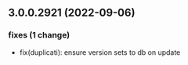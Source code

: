 ## 3.0.0.2921 (2022-09-06)

### fixes (1 change)

- fix(duplicati): ensure version sets to db on update
